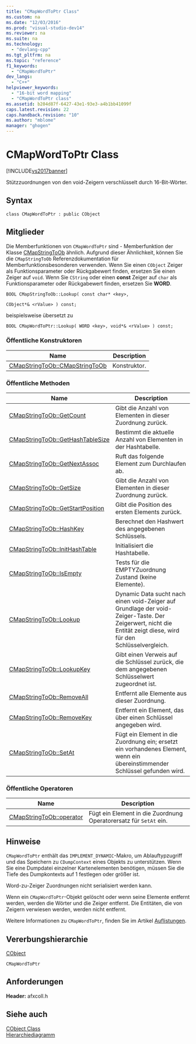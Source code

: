 ```yaml
---
title: "CMapWordToPtr Class"
ms.custom: na
ms.date: "12/03/2016"
ms.prod: "visual-studio-dev14"
ms.reviewer: na
ms.suite: na
ms.technology: 
  - "devlang-cpp"
ms.tgt_pltfrm: na
ms.topic: "reference"
f1_keywords: 
  - "CMapWordToPtr"
dev_langs: 
  - "C++"
helpviewer_keywords: 
  - "16-bit word mapping"
  - "CMapWordToPtr class"
ms.assetid: b204d87f-6427-43e1-93e3-a4b1bb41099f
caps.latest.revision: 22
caps.handback.revision: "10"
ms.author: "mblome"
manager: "ghogen"
---
```

# CMapWordToPtr Class
[!INCLUDE[vs2017banner](../../assembler/inline/includes/vs2017banner.md)]

Stützzuordnungen von den void\-Zeigern verschlüsselt durch 16\-Bit\-Wörter.  
  
## Syntax  
  
```  
class CMapWordToPtr : public CObject  
```  
  
## Mitglieder  
 Die Memberfunktionen von `CMapWordToPtr` sind \- Memberfunktion der Klasse [CMapStringToOb](../../mfc/reference/cmapstringtoob-class.md) ähnlich.  Aufgrund dieser Ähnlichkeit, können Sie die `CMapStringToOb` Referenzdokumentation für Memberfunktionsbesonderen verwenden.  Wenn Sie einen `CObject` Zeiger als Funktionsparameter oder Rückgabewert finden, ersetzen Sie einen Zeiger auf `void`.  Wenn Sie `CString` oder einen **const** Zeiger auf `char` als Funktionsparameter oder Rückgabewert finden, ersetzen Sie **WORD**.  
  
 `BOOL CMapStringToOb::Lookup( const char* <key>,`  
  
 `CObject*& <rValue> ) const;`  
  
 beispielsweise übersetzt zu  
  
 `BOOL CMapWordToPtr::Lookup( WORD <key>, void*& <rValue> ) const;`  
  
### Öffentliche Konstruktoren  
  
|Name|Description|  
|----------|-----------------|  
|[CMapStringToOb::CMapStringToOb](../Topic/CMapStringToOb::CMapStringToOb.md)|Konstruktor.|  
  
### Öffentliche Methoden  
  
|Name|Description|  
|----------|-----------------|  
|[CMapStringToOb::GetCount](../Topic/CMapStringToOb::GetCount.md)|Gibt die Anzahl von Elementen in dieser Zuordnung zurück.|  
|[CMapStringToOb::GetHashTableSize](../Topic/CMapStringToOb::GetHashTableSize.md)|Bestimmt die aktuelle Anzahl von Elementen in der Hashtabelle.|  
|[CMapStringToOb::GetNextAssoc](../Topic/CMapStringToOb::GetNextAssoc.md)|Ruft das folgende Element zum Durchlaufen ab.|  
|[CMapStringToOb::GetSize](../Topic/CMapStringToOb::GetSize.md)|Gibt die Anzahl von Elementen in dieser Zuordnung zurück.|  
|[CMapStringToOb::GetStartPosition](../Topic/CMapStringToOb::GetStartPosition.md)|Gibt die Position des ersten Elements zurück.|  
|[CMapStringToOb::HashKey](../Topic/CMapStringToOb::HashKey.md)|Berechnet den Hashwert des angegebenen Schlüssels.|  
|[CMapStringToOb::InitHashTable](../Topic/CMapStringToOb::InitHashTable.md)|Initialisiert die Hashtabelle.|  
|[CMapStringToOb::IsEmpty](../Topic/CMapStringToOb::IsEmpty.md)|Tests für die EMPTYZuordnung Zustand \(keine Elemente\).|  
|[CMapStringToOb::Lookup](../Topic/CMapStringToOb::Lookup.md)|Dynamic Data sucht nach einen void\-Zeiger auf Grundlage der void\-Zeiger\-Taste.  Der Zeigerwert, nicht die Entität zeigt diese, wird für den Schlüsselvergleich.|  
|[CMapStringToOb::LookupKey](../Topic/CMapStringToOb::LookupKey.md)|Gibt einen Verweis auf die Schlüssel zurück, die dem angegebenen Schlüsselwert zugeordnet ist.|  
|[CMapStringToOb::RemoveAll](../Topic/CMapStringToOb::RemoveAll.md)|Entfernt alle Elemente aus dieser Zuordnung.|  
|[CMapStringToOb::RemoveKey](../Topic/CMapStringToOb::RemoveKey.md)|Entfernt ein Element, das über einen Schlüssel angegeben wird.|  
|[CMapStringToOb::SetAt](../Topic/CMapStringToOb::SetAt.md)|Fügt ein Element in die Zuordnung ein; ersetzt ein vorhandenes Element, wenn ein übereinstimmender Schlüssel gefunden wird.|  
  
### Öffentliche Operatoren  
  
|Name|Description|  
|----------|-----------------|  
|[CMapStringToOb::operator](../Topic/CMapStringToOb::operator.md)|Fügt ein Element in die Zuordnung Operatorersatz für `SetAt` ein.|  
  
## Hinweise  
 `CMapWordToPtr` enthält das `IMPLEMENT_DYNAMIC`\-Makro, um Ablauftypzugriff und das Speichern zu `CDumpContext` eines Objekts zu unterstützen.  Wenn Sie eine Dumpdatei einzelner Kartenelementen benötigen, müssen Sie die Tiefe des Dumpkontexts auf 1 festlegen oder größer ist.  
  
 Word\-zu\-Zeiger Zuordnungen nicht serialisiert werden kann.  
  
 Wenn ein `CMapWordToPtr`\-Objekt gelöscht oder wenn seine Elemente entfernt werden, werden die Wörter und die Zeiger entfernt.  Die Entitäten, die von Zeigern verwiesen werden, werden nicht entfernt.  
  
 Weitere Informationen zu `CMapWordToPtr`, finden Sie im Artikel [Auflistungen](../../mfc/collections.md).  
  
## Vererbungshierarchie  
 [CObject](../../mfc/reference/cobject-class.md)  
  
 `CMapWordToPtr`  
  
## Anforderungen  
 **Header:**  afxcoll.h  
  
## Siehe auch  
 [CObject Class](../../mfc/reference/cobject-class.md)   
 [Hierarchiediagramm](../../mfc/hierarchy-chart.md)